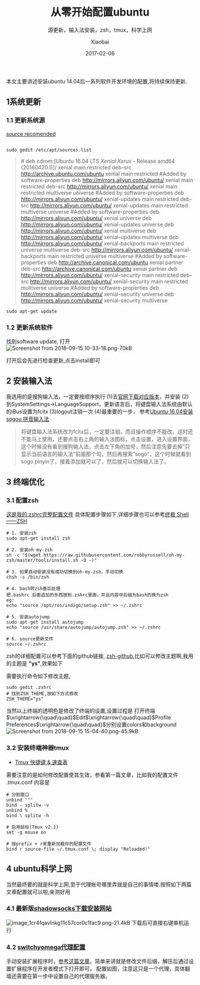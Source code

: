﻿---
layout:     post   				    # 使用的布局（不需要改）
title:      从零开始配置ubuntu    	# 标题 
subtitle:   源更新，输入法安装，zsh，tmux，科学上网 #副标题
date:       2017-02-06 				# 时间
author:     Xiaobai					# 作者
header-img: img/post-bg-2015.jpg 	#这篇文章标题背景图片
catalog: true 						# 是否归档
tags:								#标签
    - linux工具
---


本文主要讲述安装ubuntu 14.04后一系列软件开发环境的配置,将持续保持更新.

##  1系统更新
### 1.1 更新系统源
[source recomended][1]
```

sudo gedit /etc/apt/sources.list
```
>\# deb cdrom:[Ubuntu 16.04 LTS _Xenial Xerus_ - Release amd64 (20160420.1)]/ xenial main restricted
deb-src http://archive.ubuntu.com/ubuntu xenial main restricted #Added by software-properties
deb http://mirrors.aliyun.com/ubuntu/ xenial main restricted
deb-src http://mirrors.aliyun.com/ubuntu/ xenial main restricted multiverse universe #Added by software-properties
deb http://mirrors.aliyun.com/ubuntu/ xenial-updates main restricted
deb-src http://mirrors.aliyun.com/ubuntu/ xenial-updates main restricted multiverse universe #Added by software-properties
deb http://mirrors.aliyun.com/ubuntu/ xenial universe
deb http://mirrors.aliyun.com/ubuntu/ xenial-updates universe
deb http://mirrors.aliyun.com/ubuntu/ xenial multiverse
deb http://mirrors.aliyun.com/ubuntu/ xenial-updates multiverse
deb http://mirrors.aliyun.com/ubuntu/ xenial-backports main restricted universe multiverse
deb-src http://mirrors.aliyun.com/ubuntu/ xenial-backports main restricted universe multiverse #Added by software-properties
deb http://archive.canonical.com/ubuntu xenial partner
deb-src http://archive.canonical.com/ubuntu xenial partner
deb http://mirrors.aliyun.com/ubuntu/ xenial-security main restricted
deb-src http://mirrors.aliyun.com/ubuntu/ xenial-security main restricted multiverse universe #Added by software-properties
deb http://mirrors.aliyun.com/ubuntu/ xenial-security universe
deb http://mirrors.aliyun.com/ubuntu/ xenial-security multiverse
```
sudo apt-get update
```

### 1.2 更新系统软件
找到software update, 打开
![Screenshot from 2018-09-15 10-33-18.png-70kB][2]

打开后会先进行检查更新,点击install即可

## 2 安装输入法
我选用的是搜狗输入法，一定要按顺序执行
(1)去[官网下载对应版本](https://pinyin.sogou.com/linux/?r=pinyin)，并安装
(2)到SystemSettings->LanguageSupport，更新语言后，将键盘输入法系统由默认的iBus设置为fcitx
(3)logout注销一次
(4)最重要的一步，
参考[Ubuntu 16.04安装sogou 拼音输入法](http://blog.csdn.net/ljheee/article/details/52966456)
>将键盘输入法系统改为fcitx后，一定要注销，而且操作顺序不能改。这时还不能马上使用，还要点击右上角的输入法图标，点击设置，进入设置界面，这个时候没有看到搜狗输入法，点击左下角的加号，然后注意先要去掉”只显示当前语言的输入法”前面那个勾，然后再搜索”sogo”，这个时候就看到sogo pinyin了，接着添加就可以了，然后就可以切换输入法了。


## 3 终端优化
### 3.1 配置zsh
[这是我的.zshrc完整配置文件](https://github.com/lisilin013/linux_software_tools_notes/blob/master/oh-my-zsh/zshrc) 
具体配置步骤如下,详细步骤也可以参考[终极 Shell——ZSH](https://zhuanlan.zhihu.com/p/19556676?columnSlug=mactalk)
```
# 1. 安装zsh
sudo apt-get install zsh

# 2. 安装oh-my-zsh
sh -c "$(wget https://raw.githubusercontent.com/robbyrussell/oh-my-zsh/master/tools/install.sh -O -)"

# 3. 如果自动安装没有成功切换到oh-my-zsh，手动切换
chsh -s /bin/zsh

# 4. bash转zsh善后处理
把.bashrc 后面追加的东西放到.zshrc里面，并且内容中后缀为bash的换为zsh
eg:
echo "source /opt/ros/indigo/setup.zsh" >> ~/.zshrc

# 5. 安装autojump
sudo apt-get install autojump
echo "source /usr/share/autojump/autojump.zsh" >> ~/.zshrc

# 6. source更新文件
source ~/.zshrc
```
zsh的详细配置可以参考下面的github链接, [zsh-github](https://github.com/robbyrussell/oh-my-zsh),比如可以修改主题啊,我用的主题是 **"ys"**,效果如下

需要执行命令如下修改主题,
```
sudo gedit .zshrc
# 找到ZSH_THEME,按如下方式修改
ZSH_THEME="ys"
```
当然以上终端的透明色是修改了终端的设置,设置过程是
打开终端$\xrightarrow{\quad\quad}$Edit$\xrightarrow{\quad\quad}$Profile Preferences$\xrightarrow{\quad\quad}$分别设置colors和background
![Screenshot from 2018-09-15 15-04-40.png-45.9kB][3]

### 3.2 安装终端神器tmux

* [Tmux 快捷键 & 速查表](https://gist.github.com/ryerh/14b7c24dfd623ef8edc7)

需要注意的是如何修改配置使其生效，参看第一篇文章，比如我的配置文件 .tmux.conf 内容是
```
# 分割窗口
unbind '"'
bind - splitw -v
unbind %
bind \ splitw -h

# 启用鼠标(Tmux v2.1)
set -g mouse on

# 按prefix + r来重新加载你的配置文件
bind r source-file ~/.tmux.conf \; display "Reloaded!"
```

## 4 ubuntu科学上网
当然最终要的就是科学上网,至于代理帐号哪里弄就是自己的事情喽.按照如下两篇文章配置就可以啦,亲测好用

### 4.1 最新版[shadowsocks下载安装网站][4]
![image_1cr4fqavlnkg11c57cor0c1fac9.png-21.4kB][5]
下载后可直接右键单机运行

### 4.2 [switchyomega代理配置](https://github.com/FelisCatus/SwitchyOmega/wiki/GFWList)

手动安装扩展程序时，[参考这篇文章][6]。简单来讲就是修改文件后缀，解压后通过设置扩展程序在开发者模式下打开即可。
配置如图，注意这只是一个代理，具体翻墙还需要在第一步中设置自己的代理服务器。


  [1]: https://mirrors.tuna.tsinghua.edu.cn/help/ubuntu/
  [2]: http://static.zybuluo.com/iStarLee/psfp05kc9wzago15esvitgqv/Screenshot%20from%202018-09-15%2010-33-18.png
  [3]: http://static.zybuluo.com/iStarLee/77cg6rsdfaal0o2d6yvd2sk3/Screenshot%20from%202018-09-15%2015-04-40.png
  [4]: https://github.com/shadowsocks/shadowsocks-qt5/releases
  [5]: http://static.zybuluo.com/iStarLee/92d163xn2for0q56c5obovte/image_1cr4fqavlnkg11c57cor0c1fac9.png
  [6]: https://www.cnblogs.com/oxspirt/p/6272634.html
